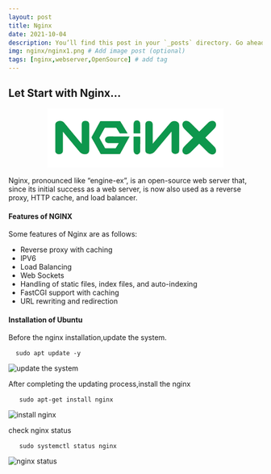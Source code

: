 ```yaml
---
layout: post
title: Nginx
date: 2021-10-04
description: You’ll find this post in your `_posts` directory. Go ahead and edit it and re-build the site to see your changes. # Add post description (optional)
img: nginx/nginx1.png # Add image post (optional)
tags: [nginx,webserver,OpenSource] # add tag
---
```


<h2>Let Start with Nginx...</h2> 
<p align="center">
<img src="/assets/img/nginx/nginx.png" width="350"/>
</p>
Nginx, pronounced like “engine-ex”, is an open-source web server that, since its initial success as a web server, is now also used as a reverse proxy, HTTP cache, and load balancer.


#### Features of NGINX

Some features of Nginx are as follows:

  * Reverse proxy with caching
  * IPV6
  * Load Balancing
  * Web Sockets
  * Handling of static files, index files, and auto-indexing
  * FastCGI support with caching
  * URL rewriting and redirection

#### Installation of Ubuntu 
Before the nginx installation,update the system.
 ```
   sudo apt update -y
 ```
![update the system]({{site.baseurl}}/assets/img/nginx/update.png)

 After completing the updating process,install the nginx
 ```
    sudo apt-get install nginx
 ```
 ![install nginx]({{site.baseurl}}/assets/img/nginx/nginx_installation.png)
 
 check nginx status 
 ```
    sudo systemctl status nginx 
```
 ![nginx status]({{site.baseurl}}/assets/img/nginx/nginx_status_check.png)
